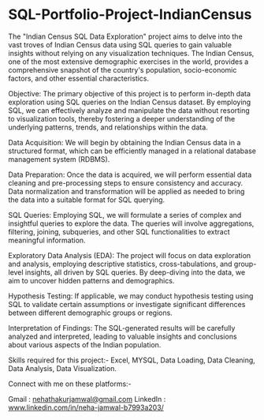 # SQL-Portfolio-Project-IndianCensus
The "Indian Census SQL Data Exploration" project aims to delve into the vast troves of Indian Census data using SQL queries to gain valuable insights without relying on any visualization techniques. The Indian Census, one of the most extensive demographic exercises in the world, provides a comprehensive snapshot of the country's population, socio-economic factors, and other essential characteristics.

Objective:
The primary objective of this project is to perform in-depth data exploration using SQL queries on the Indian Census dataset. By employing SQL, we can effectively analyze and manipulate the data without resorting to visualization tools, thereby fostering a deeper understanding of the underlying patterns, trends, and relationships within the data.

Data Acquisition: We will begin by obtaining the Indian Census data in a structured format, which can be efficiently managed in a relational database management system (RDBMS).

Data Preparation: Once the data is acquired, we will perform essential data cleaning and pre-processing steps to ensure consistency and accuracy. Data normalization and transformation will be applied as needed to bring the data into a suitable format for SQL querying.

SQL Queries: Employing SQL, we will formulate a series of complex and insightful queries to explore the data. The queries will involve aggregations, filtering, joining, subqueries, and other SQL functionalities to extract meaningful information.

Exploratory Data Analysis (EDA): The project will focus on data exploration and analysis, employing descriptive statistics, cross-tabulations, and group-level insights, all driven by SQL queries. By deep-diving into the data, we aim to uncover hidden patterns and demographics.

Hypothesis Testing: If applicable, we may conduct hypothesis testing using SQL to validate certain assumptions or investigate significant differences between different demographic groups or regions.

Interpretation of Findings: The SQL-generated results will be carefully analyzed and interpreted, leading to valuable insights and conclusions about various aspects of the Indian population.

Skills required for this project:- Excel, MYSQL, Data Loading, Data Cleaning, Data Analysis, Data Visualization.

Connect with me on these platforms:-

Gmail : nehathakurjamwal@gmail.com
LinkedIn : www.linkedin.com/in/neha-jamwal-b7993a203/
